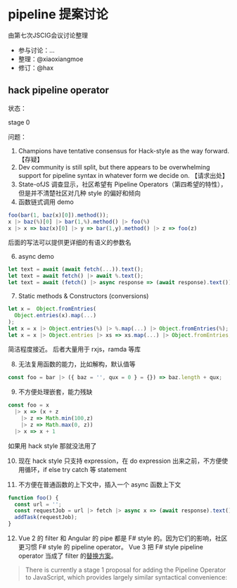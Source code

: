 # pipeline 提案讨论

由第七次JSCIG会议讨论整理

- 参与讨论：...
- 整理：@xiaoxiangmoe
- 修订：@hax

## hack pipeline operator

状态：

stage 0

问题：

1. Champions have tentative consensus for Hack-style as the way forward. 【存疑】
2. Dev community is still split, but there appears to be overwhelming support for pipeline syntax in whatever form we decide on. 【请求出处】
3. State-ofJS 调查显示，社区希望有 Pipeline Operators（第四希望的特性），但是并不清楚社区对几种 style 的偏好和倾向
4. 函数链式调用 demo

```ts
foo(bar(1, baz(x)[0]).method());
x |> baz(%)[0] |> bar(1,%).method() |> foo(%)
x |> x => baz(x)[0] |> y => bar(1,y).method() |> z => foo(z)
```

后面的写法可以提供更详细的有语义的参数名

6. async demo

```ts
let text = await (await fetch(...)).text();
let text = await fetch() |> await %.text();
let text = await (fetch() |> async response => (await response).text())
```

7. Static methods & Constructors (conversions)

```ts
let x =  Object.fromEntries(
  Object.entries(x).map(...)
);
let x = x |> Object.entries(%) |> %.map(...) |> Object.fromEntries(%);
let x = x |> Object.entries |> xs => xs.map(...) |> Object.fromEntries;
```

简洁程度接近。
后者大量用于 rxjs，ramda 等库

8. 无法复用函数的能力，比如解构，默认值等

```ts
const foo = bar |> ({ baz = '', qux = 0 } = {}) => baz.length + qux;
```

9. 不方便处理嵌套，能力残缺

```ts
const foo = x
  |> x => (x + z
    |> z => Math.min(100,z)
    |> z => Math.max(0, z))
  |> x => x + 1
```

如果用 hack style 那就没法用了

10. 现在 hack style 只支持 expression，在 do expression 出来之前，不方便使用循环，if else try catch 等 statement

11. 不方便在普通函数的上下文中，插入一个 async 函数上下文

```ts
function foo() {
  const url = '';
  const requestJob = url |> fetch |> async x => (await response).text();
  addTask(requestJob);
}
```

12. Vue 2 的 filter 和 Angular 的 pipe 都是 F# style 的。因为它们的影响，社区更习惯 F# style 的 pipeline operator。 Vue 3 把 F# style pipeline operator 当成了 filter 的[替换方案](https://github.com/vuejs/rfcs/blob/master/active-rfcs/0015-remove-filters.md)。

> There is currently a stage 1 proposal for adding the Pipeline Operator to JavaScript, which provides largely similar syntactical convenience:
